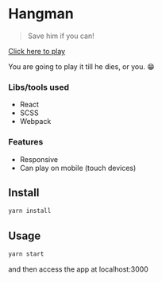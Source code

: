 # Hangman
> Save him if you can!

[Click here to play](https://patelvivek.com/hangman)

You are going to play it till he dies, or you. 😁


### Libs/tools used

- React
- SCSS
- Webpack


### Features

- Responsive
- Can play on mobile (touch devices)


## Install

```js
yarn install
```


## Usage

```js
yarn start
```

and then access the app at localhost:3000

